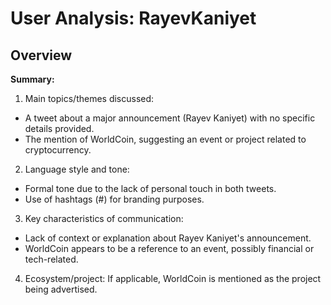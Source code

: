 # User Analysis: RayevKaniyet

## Overview

**Summary:**

1. Main topics/themes discussed:
- A tweet about a major announcement (Rayev Kaniyet) with no specific details provided.
- The mention of WorldCoin, suggesting an event or project related to cryptocurrency.

2. Language style and tone:
- Formal tone due to the lack of personal touch in both tweets.
- Use of hashtags (#) for branding purposes.

3. Key characteristics of communication:
- Lack of context or explanation about Rayev Kaniyet's announcement.
- WorldCoin appears to be a reference to an event, possibly financial or tech-related.

4. Ecosystem/project: If applicable, WorldCoin is mentioned as the project being advertised.